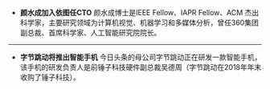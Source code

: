 * **颜水成加入依图任CTO**
颜水成博士是IEEE Fellow、IAPR Fellow、ACM 杰出科学家，主要研究领域为计算机视觉、机器学习和多媒体分析，曾任360集团副总裁、首席科学家、人工智能研究院院长。
---
* **字节跳动将推出智能手机**
今日头条的母公司字节跳动正在研发一款智能手机，该手机的研发负责人是前锤子科技硬件副总裁吴德周（字节跳动在2018年年末收购了锤子科技）。